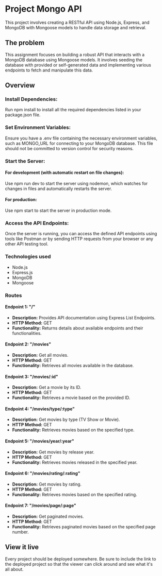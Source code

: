 # Project Mongo API

This project involves creating a RESTful API using Node.js, Express, and MongoDB with Mongoose models to handle data storage and retrieval.

## The problem

This assignment focuses on building a robust API that interacts with a MongoDB database using Mongoose models. It involves seeding the database with provided or self-generated data and implementing various endpoints to fetch and manipulate this data.

## Overview

### Install Dependencies:
Run npm install to install all the required dependencies listed in your package.json file.

### Set Environment Variables:
Ensure you have a .env file containing the necessary environment variables, such as MONGO_URL for connecting to your MongoDB database. This file should not be committed to version control for security reasons.

### Start the Server:
#### For development (with automatic restart on file changes):
Use npm run dev to start the server using nodemon, which watches for changes in files and automatically restarts the server.

#### For production:
Use npm start to start the server in production mode.

### Access the API Endpoints:
Once the server is running, you can access the defined API endpoints using tools like Postman or by sending HTTP requests from your browser or any other API testing tool.

### Technologies used
- Node.js
- Express.js
- MongoDB
- Mongoose

### Routes

#### Endpoint 1: "/"
- **Description:** Provides API documentation using Express List Endpoints.
- **HTTP Method:** GET
- **Functionality:** Returns details about available endpoints and their functionalities.

#### Endpoint 2: "/movies"
- **Description:** Get all movies.
- **HTTP Method:** GET
- **Functionality:** Retrieves all movies available in the database.

#### Endpoint 3: "/movies/:id"
- **Description:** Get a movie by its ID.
- **HTTP Method:** GET
- **Functionality:** Retrieves a movie based on the provided ID.

#### Endpoint 4: "/movies/type/:type"
- **Description:** Get movies by type (TV Show or Movie).
- **HTTP Method:** GET
- **Functionality:** Retrieves movies based on the specified type.

#### Endpoint 5: "/movies/year/:year"
- **Description:** Get movies by release year.
- **HTTP Method:** GET
- **Functionality:** Retrieves movies released in the specified year.

#### Endpoint 6: "/movies/rating/:rating"
- **Description:** Get movies by rating.
- **HTTP Method:** GET
- **Functionality:** Retrieves movies based on the specified rating.

#### Endpoint 7: "/movies/page/:page"
- **Description:** Get paginated movies.
- **HTTP Method:** GET
- **Functionality:** Retrieves paginated movies based on the specified page number.

## View it live

Every project should be deployed somewhere. Be sure to include the link to the deployed project so that the viewer can click around and see what it's all about.
